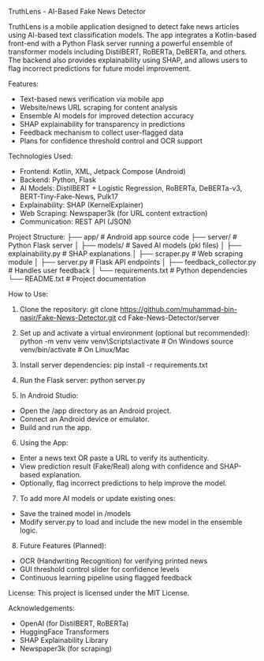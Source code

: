 
TruthLens - AI-Based Fake News Detector

TruthLens is a mobile application designed to detect fake news articles using AI-based text classification models. The app integrates a Kotlin-based front-end with a Python Flask server running a powerful ensemble of transformer models including DistilBERT, RoBERTa, DeBERTa, and others. The backend also provides explainability using SHAP, and allows users to flag incorrect predictions for future model improvement.

Features:
- Text-based news verification via mobile app
- Website/news URL scraping for content analysis
- Ensemble AI models for improved detection accuracy
- SHAP explainability for transparency in predictions
- Feedback mechanism to collect user-flagged data
- Plans for confidence threshold control and OCR support

Technologies Used:
- Frontend: Kotlin, XML, Jetpack Compose (Android)
- Backend: Python, Flask
- AI Models: DistilBERT + Logistic Regression, RoBERTa, DeBERTa-v3, BERT-Tiny-Fake-News, Pulk17
- Explainability: SHAP (KernelExplainer)
- Web Scraping: Newspaper3k (for URL content extraction)
- Communication: REST API (JSON)

Project Structure:
├── app/                            # Android app source code
├── server/                         # Python Flask server
│   ├── models/                     # Saved AI models (pkl files)
│   ├── explainability.py           # SHAP explanations
│   ├── scraper.py                  # Web scraping module
│   ├── server.py                   # Flask API endpoints
│   ├── feedback_collector.py       # Handles user feedback
│   └── requirements.txt            # Python dependencies
└── README.txt                      # Project documentation

How to Use:

1. Clone the repository:
git clone https://github.com/muhammad-bin-nasir/Fake-News-Detector.git
cd Fake-News-Detector/server

2. Set up and activate a virtual environment (optional but recommended):
python -m venv venv
venv\Scripts\activate   # On Windows
source venv/bin/activate  # On Linux/Mac

3. Install server dependencies:
pip install -r requirements.txt

4. Run the Flask server:
python server.py

5. In Android Studio:
- Open the /app directory as an Android project.
- Connect an Android device or emulator.
- Build and run the app.

6. Using the App:
- Enter a news text OR paste a URL to verify its authenticity.
- View prediction result (Fake/Real) along with confidence and SHAP-based explanation.
- Optionally, flag incorrect predictions to help improve the model.

7. To add more AI models or update existing ones:
- Save the trained model in /models
- Modify server.py to load and include the new model in the ensemble logic.

8. Future Features (Planned):
- OCR (Handwriting Recognition) for verifying printed news
- GUI threshold control slider for confidence levels
- Continuous learning pipeline using flagged feedback

License:
This project is licensed under the MIT License.

Acknowledgements:
- OpenAI (for DistilBERT, RoBERTa)
- HuggingFace Transformers
- SHAP Explainability Library
- Newspaper3k (for scraping)
